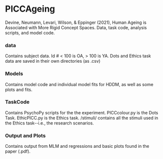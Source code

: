 # PICCAgeing
Devine, Neumann, Levari, Wilson, &amp; Eppinger (2021), Human Ageing is Associated with More Rigid Concept Spaces. Data, task code, analysis scripts, and model code. 

### **data**
Contains subject data. Id # < 100 is OA, > 100 is YA. Dots and Ethics task data are saved in their own directories (as .csv)

### **Models**
Contains model code and individual model fits for HDDM, as well as some plots and fits.

### **TaskCode**
Contains PsychoPy scripts for the the experiment. PICCcolour.py is the Dots Task. EthicPICC.py is the Ethics task. /stimuli/ contains all the stimuli used in the Ethics task--i.e., the research scenarios. 

### **Output** and **Plots**

Contains output from MLM and regressions and basic plots found in the paper (.pdf). 




